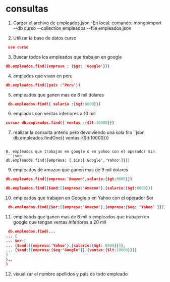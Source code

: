 # consultas 

1. Cargar el archivo de empleados.json 
-En local:
comando: 
 mongoimport --db curso --collection empleados --file empleados.json

 2. Utilizar la base de datos curso 
``` json 
 use curso
```
3. Buscar todos los empleados que trabajen en google 
```json
db.empleados.find({empresa : {$gt: 'Google'}}) 
```

4. empledos que vivan en peru 
```json
db.empleados.find({pais :'Peru'})
```
5. empleados que ganen mas de 8 mil dolares
```json 
 db.empleados.find({ salario :{$gt:8000}})
```
6. emplados con ventas inferiores a 10 mil 
```json 
curso> db.empleados.find({ ventas :{$lt:10000}})
```

7. realizar la consulta anterio pero devolviendo una sola fila 
``json
 db.empleados.findOne({ ventas :{$lt:10000}})
```

8. empleados que trabajan en google o en yahoo con el operador $in 
```json 
db.empleados.find({empresa: { $in:['Google','Yahoo']}})
```
9. empleados de amazon que ganen mas de 9 mil dolares 
```json
db.empleados.find({empresa:'Amazon',salario:{$gt:8000}})

db.empleados.find({$and:[{empresa:'Amazon'},{salario:{$gt:8000}}]
```
10. empleados que trabajen en Google o en Yahoo con el operador $or
```json 
 db.empleados.find({$or:[{empresa:'Amazon'},{empresa:{$eq: 'Yahoo' }}]})
```
11. empleaods que ganen mas de 6 mil o empleados que trabajen en google que tengan ventas inferiores a 20 mil
```json
 db.empleados.find(...
... {
... $or:[
... {$and:[{empresa:'Yahoo'},{salario:{$gt: 6000}}]},
... {$and:[{empresa:{$eq:'Google'}},{ventas:{$lt:20000}}]}
]
}..
)
```
12. visualizar el nombre apellidos y pais de todo empleado 


